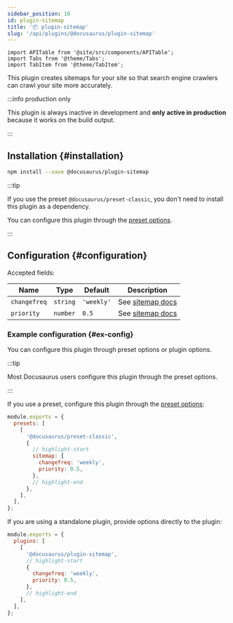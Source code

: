 ```yaml
---
sidebar_position: 10
id: plugin-sitemap
title: '📦 plugin-sitemap'
slug: '/api/plugins/@docusaurus/plugin-sitemap'
---
```


```mdx-code-block
import APITable from '@site/src/components/APITable';
import Tabs from '@theme/Tabs';
import TabItem from '@theme/TabItem';
```

This plugin creates sitemaps for your site so that search engine crawlers can crawl your site more accurately.

:::info production only

This plugin is always inactive in development and **only active in production** because it works on the build output.

:::

## Installation {#installation}

```bash npm2yarn
npm install --save @docusaurus/plugin-sitemap
```

:::tip

If you use the preset `@docusaurus/preset-classic`, you don't need to install this plugin as a dependency.

You can configure this plugin through the [preset options](#ex-config-preset).

:::

## Configuration {#configuration}

Accepted fields:

<APITable>

| Name | Type | Default | Description |
| --- | --- | --- | --- |
| `changefreq` | `string` | `'weekly'` | See [sitemap docs](https://www.sitemaps.org/protocol.html#xmlTagDefinitions) |
| `priority` | `number` | `0.5` | See [sitemap docs](https://www.sitemaps.org/protocol.html#xmlTagDefinitions) |

</APITable>

### Example configuration {#ex-config}

You can configure this plugin through preset options or plugin options.

:::tip

Most Docusaurus users configure this plugin through the preset options.

:::

<Tabs>
<TabItem value="Preset Options">

If you use a preset, configure this plugin through the [preset options](presets.md#docusauruspreset-classic):

```js title="docusaurus.config.js"
module.exports = {
  presets: [
    [
      '@docusaurus/preset-classic',
      {
        // highlight-start
        sitemap: {
          changefreq: 'weekly',
          priority: 0.5,
        },
        // highlight-end
      },
    ],
  ],
};
```

</TabItem>
<TabItem value="Plugin Options">

If you are using a standalone plugin, provide options directly to the plugin:

```js title="docusaurus.config.js"
module.exports = {
  plugins: [
    [
      '@docusaurus/plugin-sitemap',
      // highlight-start
      {
        changefreq: 'weekly',
        priority: 0.5,
      },
      // highlight-end
    ],
  ],
};
```

</TabItem>
</Tabs>
